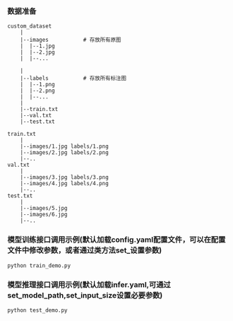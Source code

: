 ### 数据准备
```
custom_dataset
    |
    |--images           # 存放所有原图
    |  |--1.jpg
    |  |--2.jpg
    |  |--...

    |
    |--labels           # 存放所有标注图
    |  |--1.png
    |  |--2.png
    |  |--...
    |
    |--train.txt
    |--val.txt
    |--test.txt

train.txt
    |
    |--images/1.jpg labels/1.png
    |--images/2.jpg labels/2.png
    |--..
val.txt
    |
    |--images/3.jpg labels/3.png
    |--images/4.jpg labels/4.png
    |--..
test.txt
    |
    |--images/5.jpg 
    |--images/6.jpg 
    |--..
```

### 模型训练接口调用示例(默认加载config.yaml配置文件，可以在配置文件中修改参数，或者通过类方法set_设置参数)
```shell
python train_demo.py
```
### 模型推理接口调用示例(默认加载infer.yaml,可通过set_model_path,set_input_size设置必要参数)
```shell
python test_demo.py
```
